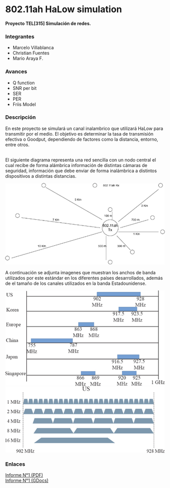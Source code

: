 # 802.11ah HaLow simulation

**Proyecto TEL[315] Simulación de redes.** 

### Integrantes

* Marcelo Villablanca
* Christian Fuentes
* Mario Araya F.

### Avances

* Q function
* SNR per bit
* SER
* PER
* Friis Model

### Descripción

En este proyecto se simulará un canal inalambrico que utilizará HaLow para transmitir por el medio.
El objetivo es determinar la tasa de transmisión efectiva o Goodput, dependiendo de factores como la distancia, entorno, entre otros.<br><br>

El siguiente diagrama representa una red sencilla con un nodo central el cual recibe de forma alámbrica información de distintas cámaras de seguridad, información que debe enviar de forma inalámbrica a distintos dispositivos a distintas distancias.<br>

![Diagrama](./imgs/Simula_proyect_network.png)

A continuación se adjunta imagenes que muestran los anchos de banda utilizados por este estándar en los diferentes países desarrollados, 
además de el tamaño de los canales utilizados en la banda Estadounidense.<br>

![Bandas](./imgs/HaLow_bandas.jpg)
![Canales](./imgs/HaLow_canales.jpg)
### Enlaces

[Informe N°1 (PDF)](./docs/informe_v1.pdf)<br>
[Informe N°1 (GDocs)](https://docs.google.com/document/d/14EjWDM_GIey-a1DFdDwb9veK1vgaGAgZ/edit)